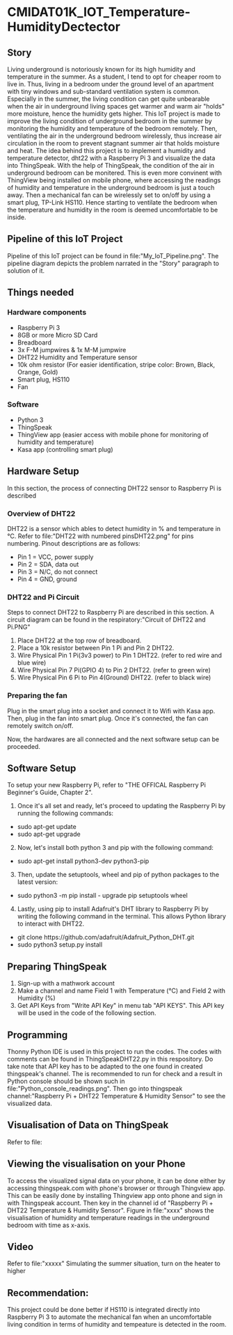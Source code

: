 # CMIDAT01K_IOT_Temperature-HumidityDectector
## Story
Living underground is notoriously known for its high humidity and temperature in the summer. As a student, I tend to opt for cheaper room to live in. Thus, living in a bedroom under the ground level of an apartment with tiny windows and sub-standard ventilation system is common. Especially in the summer, the living condition can get quite unbearable when the air in underground living spaces get warmer and warm air "holds" more moisture, hence the humidity gets higher. This IoT project is made to improve the living condition of underground bedroom in the summer by monitoring the humidity and temperature of the bedroom remotely. Then, ventilating the air in the underground bedroom wirelessly, thus increase air circulation in the room to prevent stagnant summer air that holds moisture and heat.
The idea behind this project is to implement a humidity and temperature detector, dht22 with a Raspberry Pi 3 and visualize the data into ThingSpeak. With the help of ThingSpeak, the condition of the air in underground bedroom can be monitered. This is even more convinent with ThingView being installed on mobile phone, where accessing the readings of humidity and temperature in the underground bedroom is just a touch away. Then a mechanical fan can be wirelessly set to on/off by using a smart plug, TP-Link HS110. Hence starting to ventilate the bedroom when the temperature and humidity in the room is deemed uncomfortable to be inside.
## Pipeline of this IoT Project
Pipeline of this IoT project can be found in file:"My_IoT_Pipeline.png". The pipeline diagram depicts the problem narrated in the "Story" paragraph to solution of it.

## Things needed
### Hardware components
- Raspberry Pi 3
- 8GB or more Micro SD Card
- Breadboard 
- 3x F-M jumpwires & 1x M-M jumpwire
- DHT22 Humidity and Temperature sensor
- 10k ohm resistor (For easier identification, stripe color: Brown, Black, Orange, Gold)
- Smart plug, HS110
- Fan

### Software
- Python 3
- ThingSpeak 
- ThingView app (easier access with mobile phone for monitoring of humidity and temperature)
- Kasa app (controlling smart plug)

## Hardware Setup
In this section, the process of connecting DHT22 sensor to Raspberry Pi is described
### Overview of DHT22 
DHT22 is a sensor which ables to detect humidity in % and temperature in °C. Refer to file:"DHT22 with numbered pinsDHT22.png" for pins numbering. Pinout descriptions are as follows:
- Pin 1 = VCC, power supply
- Pin 2 = SDA, data out
- Pin 3 = N/C, do not connect
- Pin 4 = GND, ground
### DHT22 and Pi Circuit
Steps to connect DHT22 to Raspberry Pi are described in this section. A circuit diagram can be found in the respiratory:"Circuit of DHT22 and Pi.PNG"
1. Place DHT22 at the top row of breadboard.
2. Place a 10k resistor between Pin 1 Pi and Pin 2 DHT22.
3. Wire Physical Pin 1 Pi(3v3 power) to Pin 1 DHT22. (refer to red wire and blue wire)
4. Wire Physical Pin 7 Pi(GPIO 4) to Pin 2 DHT22. (refer to green wire)
5. Wire Physical Pin 6 Pi to Pin 4(Ground) DHT22. (refer to black wire)

### Preparing the fan 
Plug in the smart plug into a socket and connect it to Wifi with Kasa app. Then, plug in the fan into smart plug. Once it's connected, the fan can remotely switch on/off.

Now, the hardwares are all connected and the next software setup can be proceeded.

## Software Setup
To setup your new Raspberry Pi, refer to "THE OFFICAL Raspberry Pi Beginner's Guide, Chapter 2". 
1. Once it's all set and ready, let's proceed to updating the Raspberry Pi by running the following commands:
* sudo apt-get update
* sudo apt-get upgrade
2. Now, let's install both python 3 and pip with the following command:
* sudo apt-get install python3-dev python3-pip
3. Then, update the setuptools, wheel and pip of python packages to the latest version:
* sudo python3 -m pip install - upgrade pip setuptools wheel
4. Lastly, using pip to install Adafruit's DHT library to Raspberry Pi by writing the following command in the terminal. This allows Python library to interact with DHT22. 
* git clone https<span>://</span>github.com/adafruit/Adafruit_Python_DHT.git
* sudo python3 setup.py install

## Preparing ThingSpeak
1. Sign-up with a mathwork account
2. Make a channel and name Field 1 with Temperature (°C) and Field 2 with Humidity (%)
3. Get API Keys from "Write API Key" in menu tab "API KEYS". This API key will be used in the code of the following section.

## Programming
Thonny Python IDE is used in this project to run the codes. The codes with comments can be found in ThingSpeakDHT22.py in this respository. Do take note that API key has to be adapted to the one found in created thingspeak's channel. The is recommended to run for check and a result in Python console should be shown such in file:"Python_console_readings.png". Then go into thingspeak channel:"Raspberry Pi + DHT22 Temperature & Humidity Sensor" to see the visualized data. 

## Visualisation of Data on ThingSpeak
Refer to file: 

## Viewing the visualisation on your Phone
To access the visualized signal data on your phone, it can be done either by accessing thingspeak.com with phone's browser or through Thingview app. This can be easily done by installing Thingview app onto phone and sign in with Thingspeak account. Then key in the channel id of "Raspberry Pi + DHT22 Temperature & Humidity Sensor". Figure in file:"xxxx" shows the visualisation of humidity and temperature readings in the underground bedroom with time as x-axis. 

## Video
Refer to file:"xxxxx"
Simulating the summer situation, turn on the heater to higher


## Recommendation:
This project could be done better if HS110 is integrated directly into Raspberry Pi 3 to automate the mechanical fan when an uncomfortable living condition in terms of humidity and tempeature is detected in the room. 
